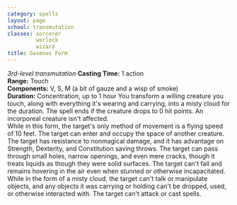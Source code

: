 ```yaml
---
category: spells
layout: page
school: transmutation
classes: sorcerer
         warlock
         wizard
title: Gaseous Form 
---
```

_3rd-level transmutation_ 
**Casting Time:** 1 action    
**Range:** Touch    
**Components:** V, S, M (a bit of gauze and a wisp of smoke)    
**Duration:** Concentration, up to 1 hour 
You transform a willing creature you touch, along with everything it's wearing and carrying, into a misty cloud for the duration. The spell ends if the creature drops to 0 hit points. An incorporeal creature isn't affected.    
While in this form, the target's only method of movement is a flying speed of 10 feet. The target can enter and occupy the space of another creature. The target has resistance to nonmagical damage, and it has advantage on Strength, Dexterity, and Constitution saving throws. The target can pass through small holes, narrow openings, and even mere cracks, though it treats liquids as though they were solid surfaces. The target can't fall and remains hovering in the air even when stunned or otherwise incapacitated.    
While in the form of a misty cloud, the target can't talk or manipulate objects, and any objects it was carrying or holding can't be dropped, used, or otherwise interacted with. The target can't attack or cast spells.